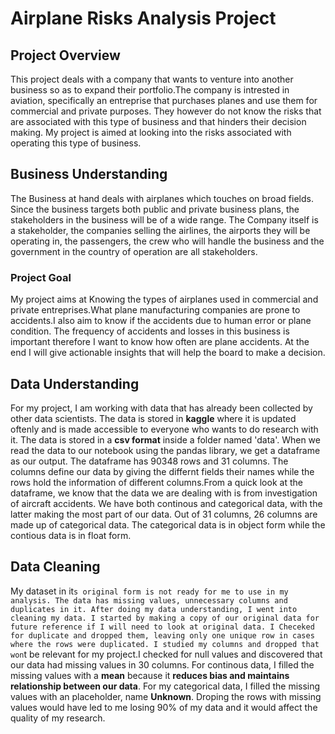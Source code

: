 # Airplane Risks Analysis Project

## Project Overview

This project deals with a company that wants to venture into another business so as to expand their portfolio.The company is intrested in aviation, specifically an entreprise that purchases planes and use them for commercial and private purposes. They however do not know the risks that are associated with this type of business and that hinders their decision making. My project is aimed at looking into the risks associated with operating this type of business.


## Business Understanding

The Business at hand deals with airplanes which touches on broad fields. Since the business targets both public and private business plans, the stakeholders in the business will be of a wide range. The Company itself is a stakeholder, the companies selling the airlines, the airports they will be operating in, the passengers, the crew who will handle the business and the government in the country of operation are all stakeholders.

### Project Goal

My project aims at Knowing the types of airplanes used in commercial and private entreprises.What plane manufacturing companies are prone to accidents.I also aim to know if the accidents due to human error or plane condition. The frequency of accidents and losses in this business is important therefore I want to know how often are plane accidents. At the end I will give actionable insights that will help the board to make a decision.

## Data Understanding
For my project, I am working with data that has already been collected by other data scientists. The data is stored in **kaggle** where it is updated oftenly and is made accessible to everyone who wants to do research with it. The data is stored in a **csv format** inside a folder named 'data'. When we read the data to our notebook using the pandas library, we get a dataframe as our output. The dataframe has 90348 rows and 31 columns. The columns define our data by giving the differnt fields their names while the rows hold the information of different columns.From a quick look at the dataframe, we know that the data we are dealing with is from investigation of aircraft accidents. We have both continous and categorical data, with the latter making the most part of our data. Out of 31 columns, 26 columns are made up of categorical data. The categorical data is in object form while the contious data is in float form.

## Data Cleaning
My dataset in it`s original form is not ready for me to use in my analysis. The data has missing values, unnecessary columns and duplicates in it. After doing my data understanding, I went into cleaning my data. I started by making a copy of our original data for future reference if I will need to look at original data. I Checeked for duplicate and dropped them, leaving only one unique row in cases where the rows were duplicated. I studied my columns and dropped that won`t be relevant for my project.I checked for null values and discovered that our data had missing values in 30 columns. For continous data, I filled the missing values with a **mean** because it **reduces bias and maintains relationship between our data**. For my categorical data, I filled the missing values with an placeholder, name **Unknown**. Droping the rows with missing values would have led to me losing 90% of my data and it would affect the quality of my research.

